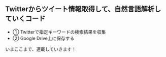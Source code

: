 ## Twitterからツイート情報取得して、自然言語解析していくコード

- ① Twitterで指定キーワードの検索結果を収集
- ② Google Drive上に保存する

いまここまで、連載していきます！
